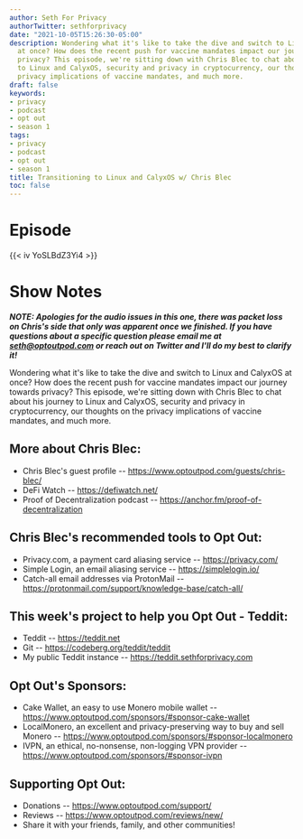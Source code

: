 ```yaml
---
author: Seth For Privacy
authorTwitter: sethforprivacy
date: "2021-10-05T15:26:30-05:00"
description: Wondering what it's like to take the dive and switch to Linux and CalyxOS
  at once? How does the recent push for vaccine mandates impact our journey towards
  privacy? This episode, we're sitting down with Chris Blec to chat about his journey
  to Linux and CalyxOS, security and privacy in cryptocurrency, our thoughts on the
  privacy implications of vaccine mandates, and much more.
draft: false
keywords:
- privacy
- podcast
- opt out
- season 1
tags:
- privacy
- podcast
- opt out
- season 1
title: Transitioning to Linux and CalyxOS w/ Chris Blec
toc: false
---
```


# Episode

<div id="buzzsprout-player-9295037"></div><script src="https://www.buzzsprout.com/1790481/9295037-transitioning-to-linux-and-calyxos-w-chris-blec.js?container_id=buzzsprout-player-9295037&player=small" type="text/javascript" charset="utf-8"></script>

{{< iv YoSLBdZ3Yi4 >}}

# Show Notes

***NOTE: Apologies for the audio issues in this one, there was packet loss on Chris's side that only was apparent once we finished. If you have questions about a specific question please email me at seth@optoutpod.com or reach out on Twitter and I'll do my best to clarify it!***

Wondering what it's like to take the dive and switch to Linux and CalyxOS at once? How does the recent push for vaccine mandates impact our journey towards privacy? This episode, we're sitting down with Chris Blec to chat about his journey to Linux and CalyxOS, security and privacy in cryptocurrency, our thoughts on the privacy implications of vaccine mandates, and much more.

## More about Chris Blec:

- Chris Blec's guest profile -- https://www.optoutpod.com/guests/chris-blec/
- DeFi Watch -- https://defiwatch.net/
- Proof of Decentralization podcast -- https://anchor.fm/proof-of-decentralization

## Chris Blec's recommended tools to Opt Out:

- Privacy.com, a payment card aliasing service -- https://privacy.com/
- Simple Login, an email aliasing service -- https://simplelogin.io/
- Catch-all email addresses via ProtonMail -- https://protonmail.com/support/knowledge-base/catch-all/

## This week's project to help you Opt Out - Teddit:

- Teddit -- https://teddit.net
- Git -- https://codeberg.org/teddit/teddit
- My public Teddit instance -- https://teddit.sethforprivacy.com

## Opt Out's Sponsors:

- Cake Wallet, an easy to use Monero mobile wallet -- https://www.optoutpod.com/sponsors/#sponsor-cake-wallet
- LocalMonero, an excellent and privacy-preserving way to buy and sell Monero -- https://www.optoutpod.com/sponsors/#sponsor-localmonero
- IVPN, an ethical, no-nonsense, non-logging VPN provider -- https://www.optoutpod.com/sponsors/#sponsor-ivpn

## Supporting Opt Out:

- Donations -- https://www.optoutpod.com/support/
- Reviews -- https://www.optoutpod.com/reviews/new/
- Share it with your friends, family, and other communities!
